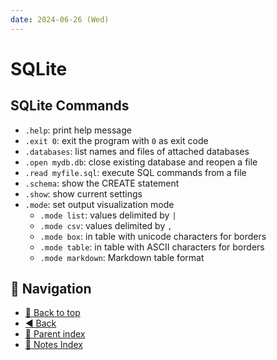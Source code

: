 ```yaml
---
date: 2024-06-26 (Wed)
---
```

# SQLite

## SQLite Commands

- `.help`: print help message
- `.exit 0`: exit the program with `0` as exit code
- `.databases`: list names and files of attached databases
- `.open mydb.db`: close existing database and reopen a file
- `.read myfile.sql`: execute SQL commands from a file
- `.schema`: show the CREATE statement
- `.show`: show current settings
- `.mode`: set output visualization mode
  - `.mode list`: values delimited by `|`
  - `.mode csv`: values delimited by `,`
  - `.mode box`: in table with unicode characters for borders
  - `.mode table`: in table with ASCII characters for borders
  - `.mode markdown`: Markdown table format

## 🧭 Navigation

- [🔼 Back to top](#sqlite)
- [◀️ Back](../../index.md)
- [🔖 Parent index](../../index.md)
- [📑 Notes Index](../../index.md)

